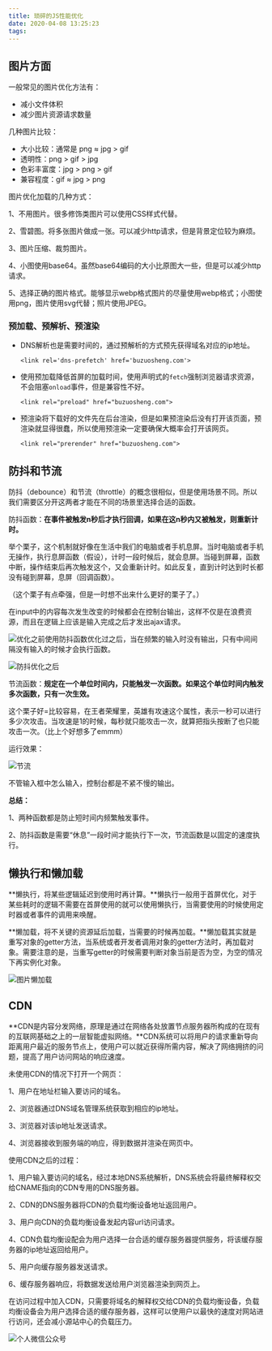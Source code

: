 ```yaml
---
title: 琐碎的JS性能优化
date: 2020-04-08 13:25:23
tags:
---
```


## 图片方面

一般常见的图片优化方法有：

- 减小文件体积
- 减少图片资源请求数量

几种图片比较：

- 大小比较：通常是 png ≈ jpg > gif
- 透明性：png > gif > jpg
- 色彩丰富度：jpg > png > gif
- 兼容程度：gif ≈ jpg > png

图片优化加载的几种方式：

1、不用图片。很多修饰类图片可以使用CSS样式代替。

2、雪碧图。将多张图片做成一张。可以减少http请求，但是背景定位较为麻烦。

3、图片压缩、裁剪图片。

4、小图使用base64。虽然base64编码的大小比原图大一些，但是可以减少http请求。

5、选择正确的图片格式。能够显示webp格式图片的尽量使用webp格式；小图使用png，图片使用svg代替；照片使用JPEG。

### 预加载、预解析、预渲染

- DNS解析也是需要时间的，通过预解析的方式预先获得域名对应的ip地址。

  `<link rel='dns-prefetch' href='buzuosheng.com'>`

- 使用预加载降低首屏的加载时间，使用声明式的`fetch`强制浏览器请求资源，不会阻塞`onload`事件，但是兼容性不好。

  `<link rel="preload" href="buzuosheng.com">`

- 预渲染将下载好的文件先在后台渲染，但是如果预渲染后没有打开该页面，预渲染就显得很蠢，所以使用预渲染一定要确保大概率会打开该网页。

  `<link rel="prerender" href="buzuosheng.com"> `

## 防抖和节流

防抖（debounce）和节流（throttle）的概念很相似，但是使用场景不同。所以我们需要区分开这两者才能在不同的场景里选择合适的函数。

防抖函数：**在事件被触发n秒后才执行回调，如果在这n秒内又被触发，则重新计时。**

举个栗子，这个机制就好像在生活中我们的电脑或者手机息屏。当时电脑或者手机无操作，执行息屏函数（假设），计时一段时候后，就会息屏。当碰到屏幕，函数中断，操作结束后再次触发这个，又会重新计时。如此反复，直到计时达到时长都没有碰到屏幕，息屏（回调函数）。

（这个栗子有点牵强，但是一时想不出来什么更好的栗子了。）

在input中的内容每次发生改变的时候都会在控制台输出，这样不仅是在浪费资源，而且在逻辑上应该是输入完成之后才发出ajax请求。

![优化之前](https://user-gold-cdn.xitu.io/2018/9/4/165a252be5c94d6b?imageslim)使用防抖函数优化过之后，当在频繁的输入时没有输出，只有中间间隔没有输入的时候才会执行函数。

![防抖优化之后](https://user-gold-cdn.xitu.io/2018/9/4/165a252b4b429b56?imageslim)

节流函数：**规定在一个单位时间内，只能触发一次函数。如果这个单位时间内触发多次函数，只有一次生效。**

这个栗子好=比较容易，在王者荣耀里，英雄有攻速这个属性，表示一秒可以进行多少次攻击。当攻速是1的时候，每秒就只能攻击一次，就算把指头按断了也只能攻击一次。（比上个好想多了emmm）

运行效果：

![节流](https://user-gold-cdn.xitu.io/2018/9/4/165a252b4c1a9686?imageslim)

不管输入框中怎么输入，控制台都是不紧不慢的输出。

**总结：**

1、两种函数都是防止短时间内频繁触发事件。

2、防抖函数是需要“休息”一段时间才能执行下一次，节流函数是以固定的速度执行。

## 懒执行和懒加载

**懒执行，将某些逻辑延迟到使用时再计算。**懒执行一般用于首屏优化，对于某些耗时的逻辑不需要在首屏使用的就可以使用懒执行，当需要使用的时候使用定时器或者事件的调用来唤醒。

**懒加载，将不关键的资源延后加载，当需要的时候再加载。**懒加载其实就是重写对象的getter方法，当系统或者开发者调用对象的getter方法时，再加载对象。需要注意的是，当重写getter的时候需要判断对象当前是否为空，为空的情况下再实例化对象。

![图片懒加载](https://img2018.cnblogs.com/blog/1254758/201910/1254758-20191013221352874-1049570631.gif)

## CDN

**CDN是内容分发网络，原理是通过在网络各处放置节点服务器所构成的在现有的互联网基础之上的一层智能虚拟网络。**CDN系统可以将用户的请求重新导向距离用户最近的服务节点上，使用户可以就近获得所需内容，解决了网络拥挤的问题，提高了用户访问网站的响应速度。

未使用CDN的情况下打开一个网页：

1、用户在地址栏输入要访问的域名。

2、浏览器通过DNS域名管理系统获取到相应的ip地址。

3、浏览器对该ip地址发送请求。

4、浏览器接收到服务端的响应，得到数据并渲染在网页中。

使用CDN之后的过程：

1、用户输入要访问的域名，经过本地DNS系统解析，DNS系统会将最终解释权交给CNAME指向的CDN专用的DNS服务器。

2、CDN的DNS服务器将CDN的负载均衡设备地址返回用户。

3、用户向CDN的负载均衡设备发起内容url访问请求。

4、CDN负载均衡设配会为用户选择一台合适的缓存服务器提供服务，将该缓存服务器的ip地址返回给用户。

5、用户向缓存服务器发送请求。

6、缓存服务器响应，将数据发送给用户浏览器渲染到网页上。

在访问过程中加入CDN，只需要将域名的解释权交给CDN的负载均衡设备，负载均衡设备会为用户选择合适的缓存服务器，这样可以使用户以最快的速度对网站进行访问，还会减小源站中心的负载压力。

![个人微信公众号](https://img-blog.csdnimg.cn/20200407111014270.jpg?x-oss-process=image/watermark,type_ZmFuZ3poZW5naGVpdGk,shadow_10,text_aHR0cHM6Ly9ibG9nLmNzZG4ubmV0L3FxXzQxOTA3ODA2,size_16,color_FFFFFF,t_70#pic_center)